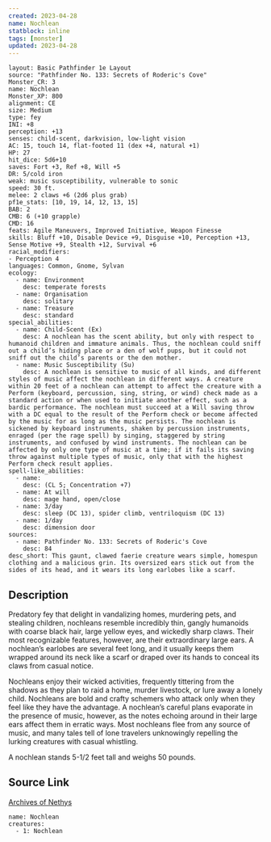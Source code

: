 ```yaml
---
created: 2023-04-28
name: Nochlean
statblock: inline
tags: [monster]
updated: 2023-04-28
---
```

```statblock
layout: Basic Pathfinder 1e Layout
source: "Pathfinder No. 133: Secrets of Roderic's Cove"
Monster_CR: 3
name: Nochlean
Monster_XP: 800
alignment: CE
size: Medium
type: fey
INI: +8
perception: +13
senses: child-scent, darkvision, low-light vision
AC: 15, touch 14, flat-footed 11 (dex +4, natural +1)
HP: 27
hit_dice: 5d6+10
saves: Fort +3, Ref +8, Will +5
DR: 5/cold iron
weak: music susceptibility, vulnerable to sonic
speed: 30 ft.
melee: 2 claws +6 (2d6 plus grab)
pf1e_stats: [10, 19, 14, 12, 13, 15]
BAB: 2
CMB: 6 (+10 grapple)
CMD: 16
feats: Agile Maneuvers, Improved Initiative, Weapon Finesse
skills: Bluff +10, Disable Device +9, Disguise +10, Perception +13, Sense Motive +9, Stealth +12, Survival +6
racial_modifiers:
- Perception 4
languages: Common, Gnome, Sylvan
ecology:
  - name: Environment
    desc: temperate forests
  - name: Organisation
    desc: solitary
  - name: Treasure
    desc: standard
special_abilities:
  - name: Child-Scent (Ex)
    desc: A nochlean has the scent ability, but only with respect to humanoid children and immature animals. Thus, the nochlean could sniff out a child’s hiding place or a den of wolf pups, but it could not sniff out the child’s parents or the den mother.
  - name: Music Susceptibility (Su)
    desc: A nochlean is sensitive to music of all kinds, and different styles of music affect the nochlean in different ways. A creature within 20 feet of a nochlean can attempt to affect the creature with a Perform (keyboard, percussion, sing, string, or wind) check made as a standard action or when used to initiate another effect, such as a bardic performance. The nochlean must succeed at a Will saving throw with a DC equal to the result of the Perform check or become affected by the music for as long as the music persists. The nochlean is sickened by keyboard instruments, shaken by percussion instruments, enraged (per the rage spell) by singing, staggered by string instruments, and confused by wind instruments. The nochlean can be affected by only one type of music at a time; if it fails its saving throw against multiple types of music, only that with the highest Perform check result applies.
spell-like_abilities:
  - name:
    desc: (CL 5; Concentration +7)
  - name: At will
    desc: mage hand, open/close
  - name: 3/day
    desc: sleep (DC 13), spider climb, ventriloquism (DC 13)
  - name: 1/day
    desc: dimension door
sources:
  - name: Pathfinder No. 133: Secrets of Roderic's Cove
    desc: 84
desc_short: This gaunt, clawed faerie creature wears simple, homespun clothing and a malicious grin. Its oversized ears stick out from the sides of its head, and it wears its long earlobes like a scarf.
```
## Description
Predatory fey that delight in vandalizing homes, murdering pets, and stealing children, nochleans resemble incredibly thin, gangly humanoids with coarse black hair, large yellow eyes, and wickedly sharp claws. Their most recognizable features, however, are their extraordinary large ears. A nochlean’s earlobes are several feet long, and it usually keeps them wrapped around its neck like a scarf or draped over its hands to conceal its claws from casual notice.

 Nochleans enjoy their wicked activities, frequently tittering from the shadows as they plan to raid a home, murder livestock, or lure away a lonely child. Nochleans are bold and crafty schemers who attack only when they feel like they have the advantage. A nochlean’s careful plans evaporate in the presence of music, however, as the notes echoing around in their large ears affect them in erratic ways. Most nochleans flee from any source of music, and many tales tell of lone travelers unknowingly repelling the lurking creatures with casual whistling.

 A nochlean stands 5-1/2 feet tall and weighs 50 pounds.
## Source Link
[Archives of Nethys](https://aonprd.com/MonsterDisplay.aspx?ItemName=Nochlean)
```encounter-table
name: Nochlean
creatures:
  - 1: Nochlean
```
